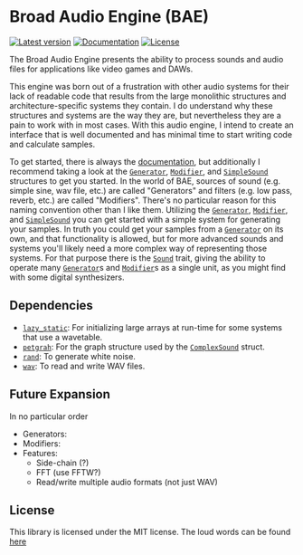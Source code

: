 # Broad Audio Engine (BAE)

[![Latest version](https://img.shields.io/crates/v/bae_rs.svg)](https://crates.io/crates/bae_rs "bae_rs on crates.io")
[![Documentation](https://docs.rs/bae_rs/badge.svg)](https://docs.rs/bae_rs "bae_rs documentation")
[![License](https://img.shields.io/crates/l/bae_rs.svg)](https://github.com/ChylerDev/BAE#license "bae_rs license")

The Broad Audio Engine presents the ability to process sounds and audio files for applications like video games and DAWs.

This engine was born out of a frustration with other audio systems for their lack of readable code that results from the large monolithic structures and architecture-specific systems they contain. I do understand why these structures and systems are the way they are, but nevertheless they are a pain to work with in most cases. With this audio engine, I intend to create an interface that is well documented and has minimal time to start writing code and calculate samples.

To get started, there is always the [documentation], but additionally I recommend taking a look at the [`Generator`], [`Modifier`], and [`SimpleSound`] structures to get you started. In the world of BAE, sources of sound (e.g. simple sine, wav file, etc.) are called "Generators" and filters (e.g. low pass, reverb, etc.) are called "Modifiers". There's no particular reason for this naming convention other than I like them. Utilizing the [`Generator`], [`Modifier`], and [`SimpleSound`] you can get started with a simple system for generating your samples. In truth you could get your samples from a [`Generator`] on its own, and that functionality is allowed, but for more advanced sounds and systems you'll likely need a more complex way of representing those systems. For that purpose there is the [`Sound`] trait, giving the ability to operate many [`Generator`]s and [`Modifier`]s as a single unit, as you might find with some digital synthesizers.

[documentation]: https://docs.rs/bae_rs
[`Generator`]: https://docs.rs/bae_rs/0.13.1/bae_rs/generators/trait.Generator.html
[`Modifier`]: https://docs.rs/bae_rs/0.13.1/bae_rs/modifiers/trait.Modifier.html
[`Sound`]: https://docs.rs/bae_rs/0.13.1/bae_rs/sounds/trait.Sound.html
[`SimpleSound`]: https://docs.rs/bae_rs/0.13.1/bae_rs/sounds/simple_sound/struct.SimpleSound.html

## Dependencies

* [`lazy_static`](https://crates.io/crates/lazy_static): For initializing large arrays at run-time for some systems that use a wavetable.
* [`petgrah`](https://crates.io/crates/petgraph): For the graph structure used by the [`ComplexSound`](https://docs.rs/bae_rs/0.13.1/bae_rs/sounds/complex_sound/struct.ComplexSound.html) struct.
* [`rand`](https://crates.io/crates/rand): To generate white noise.
* [`wav`](https://crates.io/crates/wav): To read and write WAV files.

## Future Expansion

In no particular order

* Generators:
* Modifiers:
* Features:
  * Side-chain (?)
  * FFT (use FFTW?)
  * Read/write multiple audio formats (not just WAV)

## License

This library is licensed under the MIT license. The loud words can be found [here](LICENSE)
